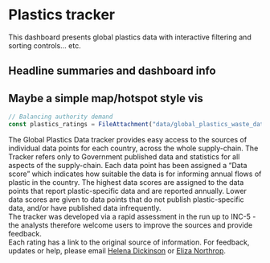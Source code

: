 # Plastics tracker

This dashboard presents global plastics data with interactive filtering and sorting controls... etc.

## Headline summaries and dashboard info

## Maybe a simple map/hotspot style vis

```js
// Balancing authority demand
const plastics_ratings = FileAttachment("data/global_plastics_waste_data_ratings_current.csv").csv({typed: true});
```

<div class="small note">The Global Plastics Data tracker provides easy access to the sources of individual data points for each country, across the whole supply-chain.  The Tracker refers only to Government published data and statistics for all aspects of the supply-chain. Each data point has been assigned a “Data score” which indicates how suitable the data is for informing annual flows of plastic in the country. The highest data scores are assigned to the data points that report plastic-specific data and are reported annually. Lower data scores are given to data points that do not publish plastic-specific data, and/or have published data infrequently.<br>The tracker was developed via a rapid assessment in the run up to INC-5 - the analysts therefore welcome users to improve the sources and provide feedback. <br>Each rating has a link to the original source of information. For feedback, updates or help, please email <a href="mailto:helena.dickinson@unsw.edu.au">Helena Dickinson</a> or <a href="mailto:e.northrop@unsw.edu.au">Eliza Northrop</a>.